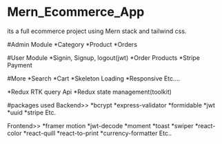 # Mern_Ecommerce_App
its a full ecommerce project using Mern stack and tailwind css.


#Admin Module
*Category
*Product
*Orders

#User Module
*Signin, Signup, logout(jwt)
*Order Products
*Stripe Payment

#More
*Search
*Cart
*Skeleton Loading
*Responsive
Etc....

*Redux RTK query Api
*Redux state management(toolkit)

#packages used
Backend>>
*bcrypt
*express-validator
*formidable
*jwt
*uuid
*stripe
Etc.

Frontend>>
*framer motion
*jwt-decode
*moment
*toast
*swiper
*react-color
*react-quill
*react-to-print
*currency-formatter
Etc..
